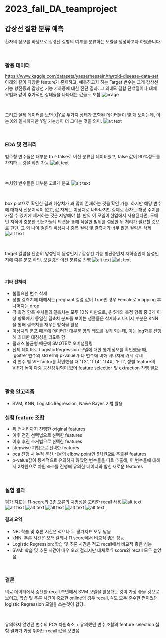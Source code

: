# 2023_fall_DA_teamproject


## 갑상선 질환 분류 예측

환자의 정보를 바탕으로 갑상선 질병의 여부를 분류하는 모델을 생성하고자 하였습니다.

<br>

### 활용 데이터
https://www.kaggle.com/datasets/yasserhessein/thyroid-disease-data-set \
아래와 같이 다양한 feature가 존재하고, 예측하고자 하는 Target 변수는 크게 갑상선 기능 항진증과 갑상선 기능 저하증에 대한 진단 결과. 그 외에도 결합 단백질이나 대체 요법과 같이 추가적인 상태들을 나타내는 값들도 포함
![image](https://github.com/user-attachments/assets/782da076-8d14-4fa4-b6c6-43f607264ea2)


<br>

그리고 실제 데이터를 보면 X|Y로 두가지 상태가 포함된 데이터들이 몇 개 보이는데, 
이는 X와 일치하지만 Y일 가능성이 더 크다는 것을 의미.
![alt text](image-7.png)


<br>

### EDA 및 전처리

범주형 변수들은 대부분 true false로 이진 분류된
데이터였고, false 값이 90%정도를 차지하는 것을 확인 가능
![alt text](image-8.png)

<br>

수치형 변수들은 대부분 고르게 분포 
![alt text](image-9.png)

<br>

box plot으로 확인한 결과 이상치가 꽤 많이 존재하는 것을 확인 가능. 하지만 해당 변수에 대해서 전문지식이 없고, 값 자체는 이상치로 나타나지만 실제로 환자는 해당 수치를 가질 수 있기에 제거하는 것은 지양해야 함. 만약 이 모델이 현업에서 사용된다면, 도메인 지식이 충분한 전문가들의 의견을 통해 적절한 범위를 설정한 뒤 처리가 필요할 것으로 판단. 그 외 나이 컬럼의 이상치나 중복 컬럼 및 결측치가 너무 많은 컬럼은 삭제
![alt text](image-10.png)

<br>

target 컬럼을 단순히 양성인지 음성인지 / 갑상선 기능 항진증인지 저하증인지 음성인지에 따른 분포 확인. 모델링은 이진 분류로 진행
![alt text](image-11.png)
![alt text](image-12.png)

<br>

#### 기타 전처리
- 불필요한 변수 삭제
- 성별 결측치에 대해서는 pregnant 컬럼 값이 True인 경우 Female로 mapping 후 나머지는 drop
- 각 측정 항목 수치들의 결측치는 모두 10% 미만으로, 총 5개의 측정 항목 중 3개 이상 항목에서 동일한 결측치 분포를 보이는 샘플들은 삭제하고 나머지 부분은 KNN 을 통해 결측치를 채우는 방식을 활용
- 이상치의 분포 때문에 데이터가 대부분 양의 왜도를 갖게 되는데, 이는 log화를 진행해 최대한 대칭성을 띄도록 함
- 클래스 불균형 때문에 SMOTE로 오버샘플링
- 전체 데이터로 Logistic Regression 모델에 대한 통계 정보를 확인했을 때, 'goitre' 변수의 std err와 p-value가 타 변수에 비해 지나치게 커서 삭제
- 각 변수 별 VIF factor를 확인했을 때 'T3', 'TT4', 'T4U', 'FTI', 성별 feature의 VIF가 높아 다중 공선성 위험이 있어 feature selection 및 extraction 진행 필요 


<br>

### 활용 알고리즘
- SVM, KNN, Logistic Regression, Naive Bayes 기법 활용


### 실험 feature 조합
- 위 전처리까지 진행한 original features
- 이후 전진 선택법으로 선택한 features
- 이후 후진 소거법으로 선택한 features
- stepwise 기법으로 선택한 features
- pca 진행 시 누적 분산 비율의 elbow point인 6차원으로 추출된 features
- p-value값이 통계적으로 유의하지 않았던 변수들을 따로 추출해, 이 변수들에 대해서 2차원으로 차원 축소를 진행해 유의한 데이터와 합친 새로운 features


<br>

### 실험 결과
평가 지표는 f1-score와 2종 오류의 치명성을 고려한 recall 사용
![alt text](image-13.png)
![alt text](image-14.png)
![alt text](image-15.png)
![alt text](image-16.png)
![alt text](image-17.png)
![alt text](image-18.png)

#### 결과 요약
- NB: 학습 및 추론 시간은 적으나 두 평가지표 모두 낮음
- kNN: 추론 시간은 오래 걸리나 f1 score에서 비교적 좋은 성능
- Logistic Regression: 학습 및 추론 시간은 적고 recall에서 비교적 좋은 성능
- SVM: 학습 및 추론 시간이 매우 오래 걸리지만 대체로 f1 score와 recall 모두 높았음

<br>

### 결론

의료 데이터에서 중요한 recall 측면에서 SVM 모델을 활용하는 것이 가장 좋을 것으로 보이고, 학습 및 추론 시간이 중요한 online의 경우 recall, 속도 모두 준수한 편이었던 logistic Regression 모델을 쓰는것이 합당.

<br>

유의하지 않았던 변수의 PCA 차원축소 + 유의했던 변수 조합의 feature selection 실험 결과가 가장 뛰어난 recall 값을 보였음
